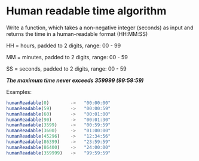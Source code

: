 # Human readable time algorithm

Write a function, which takes a non-negative integer (seconds) as input and returns the time in a human-readable format (HH:MM:SS)

HH = hours, padded to 2 digits,   range: 00 - 99

MM = minutes, padded to 2 digits, range: 00 - 59

SS = seconds, padded to 2 digits, range: 00 - 59

**_The maximum time never exceeds 359999 (99:59:59)_**

Examples:

```js
humanReadable(0)        ->   "00:00:00"
humanReadable(59)       ->   "00:00:59" 
humanReadable(60)       ->   "00:01:00" 
humanReadable(90)       ->   "00:01:30" 
humanReadable(3599)     ->   "00:59:59" 
humanReadable(3600)     ->   "01:00:00" 
humanReadable(45296)    ->   "12:34:56"
humanReadable(86399)    ->   "23:59:59"
humanReadable(86400)    ->   "24:00:00"
humanReadable(359999)   ->   "99:59:59"
```
